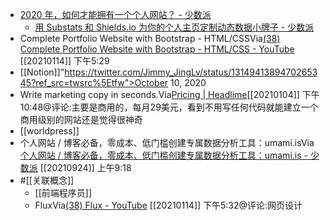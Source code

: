 - [2020 年，如何才能拥有一个个人网站？ - 少数派](https://sspai.com/post/59504)
    - [用 Substats 和 Shields.io 为你的个人主页定制动态数据小牌子 - 少数派](https://www.diigo.com/outliner/diigo_items/904019/12128769/545037429?key=34d57b46e1)
- Complete Portfolio Website with Bootstrap - HTML/CSSVia[(38) Complete Portfolio Website with Bootstrap - HTML/CSS - YouTube](https://www.youtube.com/watch?v=dgKSqz3it50) [[20210114]] 下午5:29
- [[Notion]]"https://twitter.com/Jimmy_JingLv/status/1314941389470265345?ref_src=twsrc%5Etfw">October 10, 2020</a></blockquote> <script async src="https://platform.twitter.com/widgets.js" charset="utf-8"></script>
- Write marketing copy in seconds.Via[Pricing | Headlime](https://headlime.com/pricing)[[20210104]] 下午10:48@评论:主要是商用的，每月29美元，看到不用写任何代码就能建立一个商用级别的网站还是觉得很神奇
- [[worldpress]]
- 个人网站 / 博客必备，零成本、低门槛创建专属数据分析工具：umami.isVia[个人网站 / 博客必备，零成本、低门槛创建专属数据分析工具：umami.is - 少数派](https://sspai.com/post/68721) [[20210924]] 上午9:18
- #[[关联概念]]
    - [[前端程序员]]
    - FluxVia[(38) Flux - YouTube](https://www.youtube.com/channel/UCN7dywl5wDxTu1RM3eJ_h9Q) [[20210114]] 下午5:32@评论:网页设计
